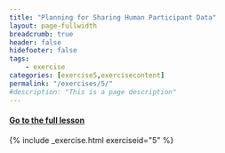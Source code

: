 ```yaml
---
title: "Planning for Sharing Human Participant Data"
layout: page-fullwidth
breadcrumb: true
header: false
hidefooter: false
tags:
    - exercise
categories: [exercise5,exercisecontent]
permalink: "/exercises/5/"
#description: "This is a page description"
---
```

<h4><a href="{{ site.url }}{{ site.baseurl }}/modules/1/c">Go to the full lesson</a></h4>
{% include _exercise.html exerciseid="5" %}
